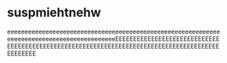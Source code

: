 # suspmiehtnehw
eeeeeeeeeeeeeeeeeeeeeeeeeeeeeeeeeeeeeeeeeeeeeeeeeeeeeeeeeeeeeeeeeeeeeeeeeeeeeeeeeeeeeeeeeeeeEEEEEEEEEEEEEEEEEEEEEEEEEEEEEEEEEEEEEEEEEEEEEEEEEEEEEEEEEEEEEEEEEEEEEEEEEEEEEEEEEEEEEEEEEEEEEEEE
